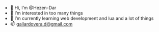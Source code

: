 - 👋 Hi, I’m @Hezen-Dar
- 👀 I’m interested in too many things
- 🌱 I’m currently learning web development and lua and a lot of things
- 📫 gallardovera.d@gmail.com

<!---
Hezen-Dar/Hezen-Dar is a ✨ special ✨ repository because its `README.md` (this file) appears on your GitHub profile.
You can click the Preview link to take a look at your changes.
--->
